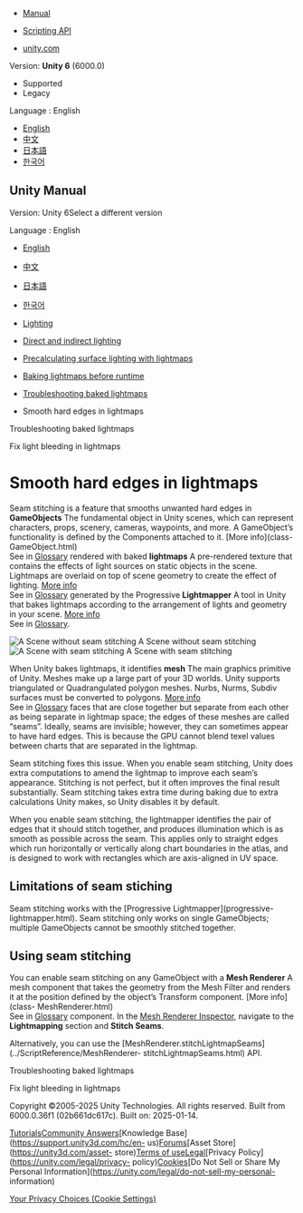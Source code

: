 [](https://docs.unity3d.com)

  * [Manual](../Manual/index.html)
  * [Scripting API](../ScriptReference/index.html)

  * [unity.com](https://unity.com/)

Version: **Unity 6** (6000.0)

  * Supported
  * Legacy

Language : English

  * [English](/Manual/Lightmapping-SeamStitching.html)
  * [中文](/cn/current/Manual/Lightmapping-SeamStitching.html)
  * [日本語](/ja/current/Manual/Lightmapping-SeamStitching.html)
  * [한국어](/kr/current/Manual/Lightmapping-SeamStitching.html)

[](https://docs.unity3d.com)

## Unity Manual

Version: Unity 6Select a different version

Language : English

  * [English](/Manual/Lightmapping-SeamStitching.html)
  * [中文](/cn/current/Manual/Lightmapping-SeamStitching.html)
  * [日本語](/ja/current/Manual/Lightmapping-SeamStitching.html)
  * [한국어](/kr/current/Manual/Lightmapping-SeamStitching.html)

  * [Lighting](LightingOverview.html)
  * [Direct and indirect lighting](direct-and-indirect-lighting.html)
  * [Precalculating surface lighting with lightmaps](Lightmapping-landing.html)
  * [Baking lightmaps before runtime](Lightmapping-baking-before-runtime.html)
  * [Troubleshooting baked lightmaps](Lightmapping-troubleshooting.html)
  * Smooth hard edges in lightmaps

[](Lightmapping-troubleshooting.html)

Troubleshooting baked lightmaps

[](ProgressiveLightmapper-UVOverlap.html)

Fix light bleeding in lightmaps

# Smooth hard edges in lightmaps

Seam stitching is a feature that smooths unwanted hard edges in
**GameObjects** The fundamental object in Unity scenes, which can represent
characters, props, scenery, cameras, waypoints, and more. A GameObject’s
functionality is defined by the Components attached to it. [More info](class-
GameObject.html)  
See in [Glossary](Glossary.html#GameObject) rendered with baked **lightmaps**
A pre-rendered texture that contains the effects of light sources on static
objects in the scene. Lightmaps are overlaid on top of scene geometry to
create the effect of lighting. [More info](Lightmapping.html)  
See in [Glossary](Glossary.html#Lightmap) generated by the Progressive
**Lightmapper** A tool in Unity that bakes lightmaps according to the
arrangement of lights and geometry in your scene. [More
info](Lightmapping.html)  
See in [Glossary](Glossary.html#Lightmapper).

![A Scene without seam stitching](../uploads/Main/stitch_off.jpg) A Scene
without seam stitching ![A Scene with seam
stitching](../uploads/Main/stitch_on.jpg) A Scene with seam stitching

When Unity bakes lightmaps, it identifies **mesh** The main graphics primitive
of Unity. Meshes make up a large part of your 3D worlds. Unity supports
triangulated or Quadrangulated polygon meshes. Nurbs, Nurms, Subdiv surfaces
must be converted to polygons. [More info](mesh.html)  
See in [Glossary](Glossary.html#Mesh) faces that are close together but
separate from each other as being separate in lightmap space; the edges of
these meshes are called “seams”. Ideally, seams are invisible; however, they
can sometimes appear to have hard edges. This is because the GPU cannot blend
texel values between charts that are separated in the lightmap.

Seam stitching fixes this issue. When you enable seam stitching, Unity does
extra computations to amend the lightmap to improve each seam’s appearance.
Stitching is not perfect, but it often improves the final result
substantially. Seam stitching takes extra time during baking due to extra
calculations Unity makes, so Unity disables it by default.

When you enable seam stitching, the lightmapper identifies the pair of edges
that it should stitch together, and produces illumination which is as smooth
as possible across the seam. This applies only to straight edges which run
horizontally or vertically along chart boundaries in the atlas, and is
designed to work with rectangles which are axis-aligned in UV space.

## Limitations of seam stiching

Seam stitching works with the [Progressive Lightmapper](progressive-
lightmapper.html). Seam stitching only works on single GameObjects; multiple
GameObjects cannot be smoothly stitched together.

## Using seam stitching

You can enable seam stitching on any GameObject with a **Mesh Renderer** A
mesh component that takes the geometry from the Mesh Filter and renders it at
the position defined by the object’s Transform component. [More info](class-
MeshRenderer.html)  
See in [Glossary](Glossary.html#MeshRenderer) component. In the [Mesh Renderer
Inspector](class-MeshRenderer.html), navigate to the **Lightmapping** section
and **Stitch Seams**.

Alternatively, you can use the
[MeshRenderer.stitchLightmapSeams](../ScriptReference/MeshRenderer-
stitchLightmapSeams.html) API.

[](Lightmapping-troubleshooting.html)

Troubleshooting baked lightmaps

[](ProgressiveLightmapper-UVOverlap.html)

Fix light bleeding in lightmaps

Copyright ©2005-2025 Unity Technologies. All rights reserved. Built from
6000.0.36f1 (02b661dc617c). Built on: 2025-01-14.

[Tutorials](https://learn.unity.com/)[Community
Answers](https://answers.unity3d.com)[Knowledge
Base](https://support.unity3d.com/hc/en-
us)[Forums](https://forum.unity3d.com)[Asset Store](https://unity3d.com/asset-
store)[Terms of
use](https://docs.unity3d.com/Manual/TermsOfUse.html)[Legal](https://unity.com/legal)[Privacy
Policy](https://unity.com/legal/privacy-
policy)[Cookies](https://unity.com/legal/cookie-policy)[Do Not Sell or Share
My Personal Information](https://unity.com/legal/do-not-sell-my-personal-
information)

[Your Privacy Choices (Cookie Settings)](javascript:void\(0\);)

